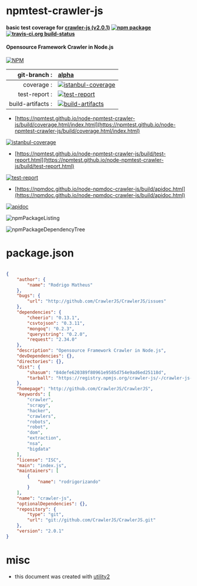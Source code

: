 # npmtest-crawler-js

#### basic test coverage for  [crawler-js (v2.0.1)](http://github.com/CrawlerJS/CrawlerJS)  [![npm package](https://img.shields.io/npm/v/npmtest-crawler-js.svg?style=flat-square)](https://www.npmjs.org/package/npmtest-crawler-js) [![travis-ci.org build-status](https://api.travis-ci.org/npmtest/node-npmtest-crawler-js.svg)](https://travis-ci.org/npmtest/node-npmtest-crawler-js)

#### Opensource Framework Crawler in Node.js

[![NPM](https://nodei.co/npm/crawler-js.png?downloads=true&downloadRank=true&stars=true)](https://www.npmjs.com/package/crawler-js)

| git-branch : | [alpha](https://github.com/npmtest/node-npmtest-crawler-js/tree/alpha)|
|--:|:--|
| coverage : | [![istanbul-coverage](https://npmtest.github.io/node-npmtest-crawler-js/build/coverage.badge.svg)](https://npmtest.github.io/node-npmtest-crawler-js/build/coverage.html/index.html)|
| test-report : | [![test-report](https://npmtest.github.io/node-npmtest-crawler-js/build/test-report.badge.svg)](https://npmtest.github.io/node-npmtest-crawler-js/build/test-report.html)|
| build-artifacts : | [![build-artifacts](https://npmtest.github.io/node-npmtest-crawler-js/glyphicons_144_folder_open.png)](https://github.com/npmtest/node-npmtest-crawler-js/tree/gh-pages/build)|

- [https://npmtest.github.io/node-npmtest-crawler-js/build/coverage.html/index.html](https://npmtest.github.io/node-npmtest-crawler-js/build/coverage.html/index.html)

[![istanbul-coverage](https://npmtest.github.io/node-npmtest-crawler-js/build/screenCapture.buildCi.browser.%252Ftmp%252Fbuild%252Fcoverage.lib.html.png)](https://npmtest.github.io/node-npmtest-crawler-js/build/coverage.html/index.html)

- [https://npmtest.github.io/node-npmtest-crawler-js/build/test-report.html](https://npmtest.github.io/node-npmtest-crawler-js/build/test-report.html)

[![test-report](https://npmtest.github.io/node-npmtest-crawler-js/build/screenCapture.buildCi.browser.%252Ftmp%252Fbuild%252Ftest-report.html.png)](https://npmtest.github.io/node-npmtest-crawler-js/build/test-report.html)

- [https://npmdoc.github.io/node-npmdoc-crawler-js/build/apidoc.html](https://npmdoc.github.io/node-npmdoc-crawler-js/build/apidoc.html)

[![apidoc](https://npmdoc.github.io/node-npmdoc-crawler-js/build/screenCapture.buildCi.browser.%252Ftmp%252Fbuild%252Fapidoc.html.png)](https://npmdoc.github.io/node-npmdoc-crawler-js/build/apidoc.html)

![npmPackageListing](https://npmtest.github.io/node-npmtest-crawler-js/build/screenCapture.npmPackageListing.svg)

![npmPackageDependencyTree](https://npmtest.github.io/node-npmtest-crawler-js/build/screenCapture.npmPackageDependencyTree.svg)



# package.json

```json

{
    "author": {
        "name": "Rodrigo Matheus"
    },
    "bugs": {
        "url": "http://github.com/CrawlerJS/CrawlerJS/issues"
    },
    "dependencies": {
        "cheerio": "0.13.1",
        "csvtojson": "0.3.11",
        "mongoq": "0.2.3",
        "querystring": "0.2.0",
        "request": "2.34.0"
    },
    "description": "Opensource Framework Crawler in Node.js",
    "devDependencies": {},
    "directories": {},
    "dist": {
        "shasum": "84defe620389f80961e9585d754e9ad6ed25118d",
        "tarball": "https://registry.npmjs.org/crawler-js/-/crawler-js-2.0.1.tgz"
    },
    "homepage": "http://github.com/CrawlerJS/CrawlerJS",
    "keywords": [
        "crawler",
        "scrapy",
        "hacker",
        "crawlers",
        "robots",
        "robot",
        "dom",
        "extraction",
        "nsa",
        "bigdata"
    ],
    "license": "ISC",
    "main": "index.js",
    "maintainers": [
        {
            "name": "rodrigorizando"
        }
    ],
    "name": "crawler-js",
    "optionalDependencies": {},
    "repository": {
        "type": "git",
        "url": "git://github.com/CrawlerJS/CrawlerJS.git"
    },
    "version": "2.0.1"
}
```



# misc
- this document was created with [utility2](https://github.com/kaizhu256/node-utility2)
